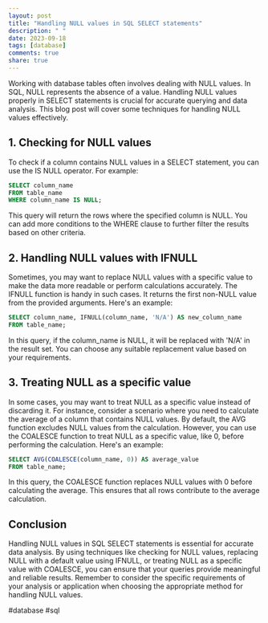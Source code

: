 ```yaml
---
layout: post
title: "Handling NULL values in SQL SELECT statements"
description: " "
date: 2023-09-18
tags: [database]
comments: true
share: true
---
```


Working with database tables often involves dealing with NULL values. In SQL, NULL represents the absence of a value. Handling NULL values properly in SELECT statements is crucial for accurate querying and data analysis. This blog post will cover some techniques for handling NULL values effectively.

## 1. Checking for NULL values

To check if a column contains NULL values in a SELECT statement, you can use the IS NULL operator. For example:

```sql
SELECT column_name
FROM table_name
WHERE column_name IS NULL;
```

This query will return the rows where the specified column is NULL. You can add more conditions to the WHERE clause to further filter the results based on other criteria.

## 2. Handling NULL values with IFNULL

Sometimes, you may want to replace NULL values with a specific value to make the data more readable or perform calculations accurately. The IFNULL function is handy in such cases. It returns the first non-NULL value from the provided arguments. Here's an example:

```sql
SELECT column_name, IFNULL(column_name, 'N/A') AS new_column_name
FROM table_name;
```

In this query, if the column_name is NULL, it will be replaced with 'N/A' in the result set. You can choose any suitable replacement value based on your requirements.

## 3. Treating NULL as a specific value

In some cases, you may want to treat NULL as a specific value instead of discarding it. For instance, consider a scenario where you need to calculate the average of a column that contains NULL values. By default, the AVG function excludes NULL values from the calculation. However, you can use the COALESCE function to treat NULL as a specific value, like 0, before performing the calculation. Here's an example:

```sql
SELECT AVG(COALESCE(column_name, 0)) AS average_value
FROM table_name;
```

In this query, the COALESCE function replaces NULL values with 0 before calculating the average. This ensures that all rows contribute to the average calculation.

## Conclusion

Handling NULL values in SQL SELECT statements is essential for accurate data analysis. By using techniques like checking for NULL values, replacing NULL with a default value using IFNULL, or treating NULL as a specific value with COALESCE, you can ensure that your queries provide meaningful and reliable results. Remember to consider the specific requirements of your analysis or application when choosing the appropriate method for handling NULL values.

#database #sql